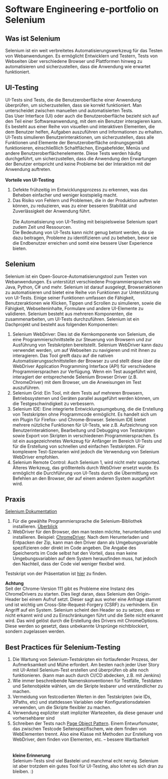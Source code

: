 # Software Engineering e-portfolio on Selenium

## Was ist Selenium
Selenium ist ein weit verbreitetes Automatisierungswerkzeug für das Testen von Webanwendungen. Es ermöglicht Entwicklern und Testern, Tests von Webseiten über verschiedene Browser und Plattformen hinweg zu automatisieren und sicherzustellen, dass die Anwendung wie erwartet funktioniert. 

## UI-Testing
UI-Tests sind Tests, die die Benutzeroberfläche einer Anwendung überprüfen, um sicherzustellen, dass sie korrekt funktioniert. Man unterscheidet zwischen manuellen und automatisierten Tests. <br>
Das User Interface (UI) oder auch die Benutzeroberfläche bezieht sich auf den Teil einer Softwareanwendung, mit dem ein Benutzer interagieren kann. Es besteht aus 
einer Reihe von visuellen und interaktiven Elementen, die dem Benutzer helfen, Aufgaben auszuführen und Informationen zu erhalten. 
UI-Tests simulieren Benutzerinteraktionen, um sicherzustellen, dass alle Funktionen und Elemente der Benutzeroberfläche ordnungsgemäß funktionieren, einschließlich Schaltflächen, Eingabefelder, Menüs und andere Benutzeroberflächenelemente. Diese Tests werden häufig durchgeführt, um sicherzustellen, dass die Anwendung den Erwartungen der Benutzer entspricht und keine Probleme bei der Interaktion mit der Anwendung auftreten. <br> <br>
**Vorteile von UI-Testing** <br> 
1. Defekte frühzeitig im Entwicklungsprozess zu erkennen, was das Beheben einfacher und weniger kostspielig macht. <br>
2. Das Risiko von Fehlern und Problemen, die in der Produktion auftreten können, zu reduzieren, was zu einer besseren Stabilität und Zuverlässigkeit der Anwendung führt. <br> <br>
Die Automatisierung von UI-Testing mit beispielsweise Selenium spart zudem Zeit und Ressourcen. <br>
Die Bedeutung von UI-Tests kann nicht genug betont werden, da sie dazu beitragen, Probleme zu identifizieren und zu beheben, bevor sie die Endbenutzer erreichen und somit eine bessere User Experience bieten.

## Selenium
Selenium ist ein Open-Source-Automatisierungstool zum Testen von Webanwendungen. Es unterstützt verschiedene Programmiersprachen wie Java, Python, C# und mehr. Selenium ist darauf ausgelegt, Browseraktionen zu automatisieren und bietet eine Reihe von Funktionen zur Unterstützung von UI-Tests. Einige seiner Funktionen umfassen die Fähigkeit, Benutzeraktionen wie Klicken, Tippen und Scrollen zu simulieren, sowie die Fähigkeit, Webseiteninhalte, Formulare und andere UI-Elemente zu validieren. Selenium besteht aus mehreren Komponenten, die zusammenarbeiten, um UI-Tests durchzuführen. Selenium ist ein 
Dachprojekt und besteht aus folgenden Komponenten: 
1. Selenium WebDriver: Dies ist die Kernkomponente von Selenium, die eine 
Programmierschnittstelle zur Steuerung von Browsern und zur Ausführung 
von Testskripten bereitstellt. Selenium WebDriver kann dazu verwendet 
werden, um auf Webseiten zu navigieren und mit ihnen zu interagieren. Das 
Tool greift dazu auf die nativen Automatisierungsschnittstellen der Browser zu 
und stellt diese über die WebDriver Application Programming Interface (API) 
für verschiedene Programmiersprachen zur Verfügung. Wenn ein Test 
ausgeführt wird, interagiert der entsprechende Selenium Browser Driver (z.B. 
ChromeDriver) mit dem Browser, um die Anweisungen im Test auszuführen.
1. Selenium Grid: Ein Tool, mit dem Tests auf mehreren Browsern, 
Betriebssystemen und Geräten parallel ausgeführt werden können, um die 
Testgeschwindigkeit zu verbessern.
2. Selenium IDE: Eine integrierte Entwicklungsumgebung, die die Erstellung von 
Testskripten ohne Programmcode ermöglicht. Es handelt sich um ein Plugin 
für Firefox- und Chrome-Browser. Selenium IDE bietet mehrere nützliche 
Funktionen für UI-Tests, wie z.B. Aufzeichnung von Benutzerinteraktionen, 
Bearbeitung und Debugging von Testskripten sowie Export von Skripten in 
verschiedenen Programmiersprachen. Es ist ein ausgezeichnetes Werkzeug 
für Anfänger im Bereich UI-Tests und für die Erstellung von schnellen und 
einfachen Testskripten. Für komplexere Test-Szenarien wird jedoch die 
Verwendung von Selenium WebDriver empfohlen.
3. Selenium Remote Control: Auch Selenium 1, wird nicht mehr supported. 
Älteres Werkzeug, das größtenteils durch WebDriver ersetzt wurde. Es 
ermöglicht die Durchführung von UI-Tests durch die Übermittlung von 
Befehlen an den Browser, der auf einem anderen System ausgeführt wird.

## Praxis
[Selenium Dokumentation](https://www.selenium.dev/documentation/) <br>

1. Für die gewählte Programmiersprache die Selenium-Bibliothek installieren. [Überblick](https://www.selenium.dev/documentation/webdriver/getting_started/install_library/) 
2. WebDriver für den Browser, den man testen möchte, herunterladen und installieren. Beispiel: [ChromeDriver](https://chromedriver.chromium.org/downloads). Nach dem Herunterladen und Entpacken der Zip, kann man den Driver dann als Umgebungsvariable spezifizieren oder direkt im Code angeben. Die Angabe des Speicherorts im Code selbst hat den Vorteil, dass man keine Umgebungsvariablen auf dem System herausfinden muss, hat jedoch den Nachteil, dass der Code viel weniger flexibel wird. 

Testskript von der Präsentation ist [hier](SeleniumTest.java) zu finden. 

**Achtung** <br> 
Seit der Chrome-Version 111 gibt es Probleme eine Instanz des ChromeDrivers zu starten. Dies liegt daran, dass Selenium den Origin-Header bei einem Aufruf setzt. 
Dieser sagt aus woher eine Anfrage stammt und ist wichtig um Cross-Site-Request-Forgery (CSRF) zu verhindern. Ein Angriff auf ein System. Selenium scheint den 
Header so zu setzen, dass er nicht erkannt wird und zu Einschränkungen führt und die Seite nicht erkannt wird. Das wird gelöst durch die Erstellung des Drivers mit 
ChromeOptions. Diese werden so gesetzt, dass unbekannte Ursprünge nichtblockiert, sondern zugelassen werden. 

## Best Practices für Selenium-Testing
1. Die Wartung von Selenium-Testskripten ein fortlaufender Prozess, der 
Aufmerksamkeit und Mühe erfordert. Am besten nach jeder User Story mit UI-Anteil Selenium-Test erstellen und überprüfen ob alte noch funktionieren. (kann man auch durch CI/CD abdecken, z.B. mit Jenkins)
2. Wie immer beschreibende Namenskonventionen für Testfälle, Testdaten 
und Seitenobjekte wählen, um die Skripte lesbarer und verständlicher zu machen.
3. Vermeidung von festcodierten Werten in den Testskripten (wie IDs, XPaths, etc) 
und stattdessen Variablen oder Konfigurationsdateien verwenden, um die 
Skripte flexibler zu machen.
4. Verwendung expliziter statt impliziter Wartezeiten, da diese genauer und 
vorhersehbarer sind
5. Schreiben der Tests nach [Page Object Pattern](https://www.selenium.dev/documentation/test_practices/encouraged/page_object_models/). Einem Entwurfsmuster, das 
zwischen Testcode Seitenspezifischem, wie dem finden von WebElementen 
trennt. Also eine Klasse mit Methoden zur Erstellung von WebDriver, dem 
finden von Elementen, etc. – bessere Wartbarkeit
<br> <br> <br> 
**kleine Erinnerung** <br> 
Selenium-Tests sind viel Bastelei und manchmal echt nervig. Selenium ist aber trotzdem ein gutes Tool für UI-Testing, also lohnt es sich dran zu bleiben. :)
